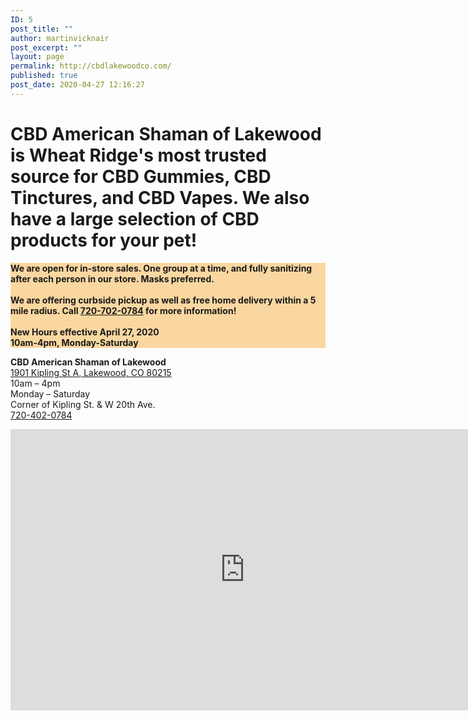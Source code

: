 ```yaml
---
ID: 5
post_title: ""
author: martinvicknair
post_excerpt: ""
layout: page
permalink: http://cbdlakewoodco.com/
published: true
post_date: 2020-04-27 12:16:27
---
```

<!-- wp:paragraph -->
<p></p>
<!-- /wp:paragraph -->

<!-- wp:heading {"level":1} -->
<h1>CBD American Shaman of Lakewood is Wheat Ridge's most trusted source for CBD Gummies, CBD Tinctures, and CBD Vapes. We also have a large selection of CBD products for your pet!</h1>
<!-- /wp:heading -->

<!-- wp:paragraph -->
<p></p>
<!-- /wp:paragraph -->

<!-- wp:paragraph {"align":"left","customBackgroundColor":"#fad7a0"} -->
<p style="background-color:#fad7a0" class="has-background has-text-align-left"><strong>We are open for in-store sales. One group at a time, and fully sanitizing after each person in our store. Masks preferred.</strong><br><br><strong>We are offering curbside pickup as well as free home delivery within a 5 mile radius. Call <a href="tel:7207020784">720-702-0784</a> for more information!</strong><br><br><strong>New Hours effective April 27, 2020</strong><br><strong>10am-4pm, Monday-Saturday</strong></p>
<!-- /wp:paragraph -->

<!-- wp:paragraph -->
<p><strong>CBD American Shaman of Lakewood</strong><br><a href="https://goo.gl/maps/oRfXbrcsLsq2zSYg9">1901 Kipling St A, Lakewood, CO 80215</a><br>10am – 4pm<br>Monday – Saturday<br>Corner of Kipling St. &amp; W 20th Ave.<br><a href="tel:720-402-0784">720-402-0784</a></p>
<!-- /wp:paragraph -->

<!-- wp:html -->
<iframe src="https://www.google.com/maps/embed?pb=!1m18!1m12!1m3!1d3067.6813954843255!2d-105.11221018462437!3d39.746807079448615!2m3!1f0!2f0!3f0!3m2!1i1024!2i768!4f13.1!3m3!1m2!1s0x876b87e496084733%3A0x507731f5b87c8da1!2sCBD%20American%20Shaman%20of%20Lakewood%20CO!5e0!3m2!1sen!2sus!4v1588010966108!5m2!1sen!2sus" width="750" height="450" frameborder="0" style="border:0;" allowfullscreen="" aria-hidden="false" tabindex="0"></iframe>
<!-- /wp:html -->